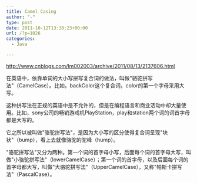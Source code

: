 ```yaml
---
title: Camel Casing
author: "-"
type: post
date: 2011-10-12T13:38:23+00:00
url: /?p=1026
categories:
  - Java

---
```

<http://www.cnblogs.com/lm002003/archive/2011/08/13/2137606.html>

在英语中，依靠单词的大小写拼写复合词的做法，叫做"骆驼拼写法"（CamelCase）。比如，backColor这个复合词，color的第一个字母采用大写。

这种拼写法在正规的英语中是不允许的，但是在编程语言和商业活动中却大量使用。比如，sony公司的畅销游戏机PlayStation，play和station两个词的词首字母都是大写的。

它之所以被叫做"骆驼拼写法"，是因为大小写的区分使得复合词呈现"块状"（bump），看上去就像骆驼的驼峰（hump）。

"骆驼拼写法"又分为两种。第一个词的首字母小写，后面每个词的首字母大写，叫做"小骆驼拼写法"（lowerCamelCase）；第一个词的首字母，以及后面每个词的首字母都大写，叫做"大骆驼拼写法"（UpperCamelCase），又称"帕斯卡拼写法"（PascalCase）。